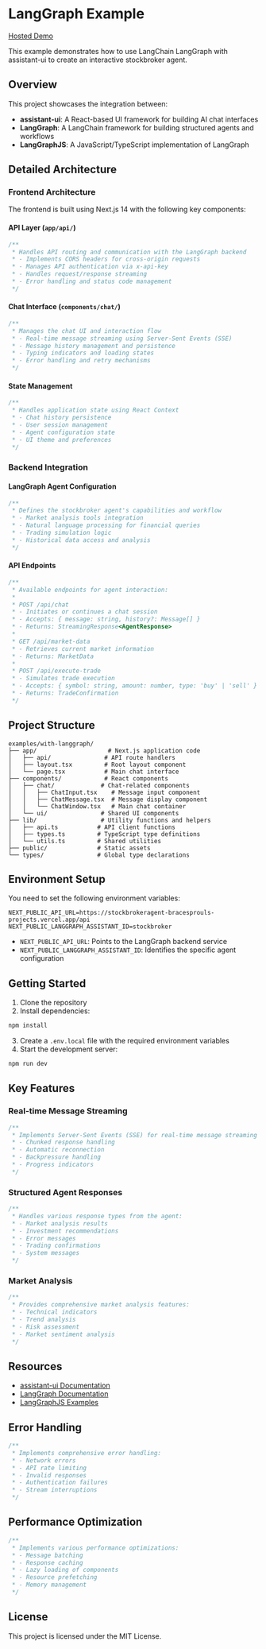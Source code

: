 # LangGraph Example

[Hosted Demo](https://assistant-ui-langgraph.vercel.app/)

This example demonstrates how to use LangChain LangGraph with assistant-ui to create an interactive stockbroker agent.

## Overview

This project showcases the integration between:
- **assistant-ui**: A React-based UI framework for building AI chat interfaces
- **LangGraph**: A LangChain framework for building structured agents and workflows
- **LangGraphJS**: A JavaScript/TypeScript implementation of LangGraph

## Detailed Architecture

### Frontend Architecture
The frontend is built using Next.js 14 with the following key components:

#### API Layer (`app/api/`)
```typescript
/**
 * Handles API routing and communication with the LangGraph backend
 * - Implements CORS headers for cross-origin requests
 * - Manages API authentication via x-api-key
 * - Handles request/response streaming
 * - Error handling and status code management
 */
```

#### Chat Interface (`components/chat/`)
```typescript
/**
 * Manages the chat UI and interaction flow
 * - Real-time message streaming using Server-Sent Events (SSE)
 * - Message history management and persistence
 * - Typing indicators and loading states
 * - Error handling and retry mechanisms
 */
```

#### State Management
```typescript
/**
 * Handles application state using React Context
 * - Chat history persistence
 * - User session management
 * - Agent configuration state
 * - UI theme and preferences
 */
```

### Backend Integration

#### LangGraph Agent Configuration
```typescript
/**
 * Defines the stockbroker agent's capabilities and workflow
 * - Market analysis tools integration
 * - Natural language processing for financial queries
 * - Trading simulation logic
 * - Historical data access and analysis
 */
```

#### API Endpoints
```typescript
/**
 * Available endpoints for agent interaction:
 * 
 * POST /api/chat
 * - Initiates or continues a chat session
 * - Accepts: { message: string, history?: Message[] }
 * - Returns: StreamingResponse<AgentResponse>
 * 
 * GET /api/market-data
 * - Retrieves current market information
 * - Returns: MarketData
 * 
 * POST /api/execute-trade
 * - Simulates trade execution
 * - Accepts: { symbol: string, amount: number, type: 'buy' | 'sell' }
 * - Returns: TradeConfirmation
 */
```

## Project Structure

```
examples/with-langgraph/
├── app/                    # Next.js application code
│   ├── api/               # API route handlers
│   ├── layout.tsx         # Root layout component
│   └── page.tsx           # Main chat interface
├── components/            # React components
│   ├── chat/             # Chat-related components
│   │   ├── ChatInput.tsx    # Message input component
│   │   ├── ChatMessage.tsx  # Message display component
│   │   └── ChatWindow.tsx   # Main chat container
│   └── ui/               # Shared UI components
├── lib/                  # Utility functions and helpers
│   ├── api.ts           # API client functions
│   ├── types.ts         # TypeScript type definitions
│   └── utils.ts         # Shared utilities
├── public/              # Static assets
└── types/               # Global type declarations
```

## Environment Setup

You need to set the following environment variables:

```env
NEXT_PUBLIC_API_URL=https://stockbrokeragent-bracesprouls-projects.vercel.app/api
NEXT_PUBLIC_LANGGRAPH_ASSISTANT_ID=stockbroker
```

- `NEXT_PUBLIC_API_URL`: Points to the LangGraph backend service
- `NEXT_PUBLIC_LANGGRAPH_ASSISTANT_ID`: Identifies the specific agent configuration

## Getting Started

1. Clone the repository
2. Install dependencies:
```sh
npm install
```
3. Create a `.env.local` file with the required environment variables
4. Start the development server:
```sh
npm run dev
```

## Key Features

### Real-time Message Streaming
```typescript
/**
 * Implements Server-Sent Events (SSE) for real-time message streaming
 * - Chunked response handling
 * - Automatic reconnection
 * - Backpressure handling
 * - Progress indicators
 */
```

### Structured Agent Responses
```typescript
/**
 * Handles various response types from the agent:
 * - Market analysis results
 * - Investment recommendations
 * - Error messages
 * - Trading confirmations
 * - System messages
 */
```

### Market Analysis
```typescript
/**
 * Provides comprehensive market analysis features:
 * - Technical indicators
 * - Trend analysis
 * - Risk assessment
 * - Market sentiment analysis
 */
```

## Resources

- [assistant-ui Documentation](https://github.com/assistant-chat/assistant-ui)
- [LangGraph Documentation](https://python.langchain.com/docs/langgraph)
- [LangGraphJS Examples](https://github.com/bracesproul/langgraphjs-examples)

## Error Handling

```typescript
/**
 * Implements comprehensive error handling:
 * - Network errors
 * - API rate limiting
 * - Invalid responses
 * - Authentication failures
 * - Stream interruptions
 */
```

## Performance Optimization

```typescript
/**
 * Implements various performance optimizations:
 * - Message batching
 * - Response caching
 * - Lazy loading of components
 * - Resource prefetching
 * - Memory management
 */
```

## License

This project is licensed under the MIT License.